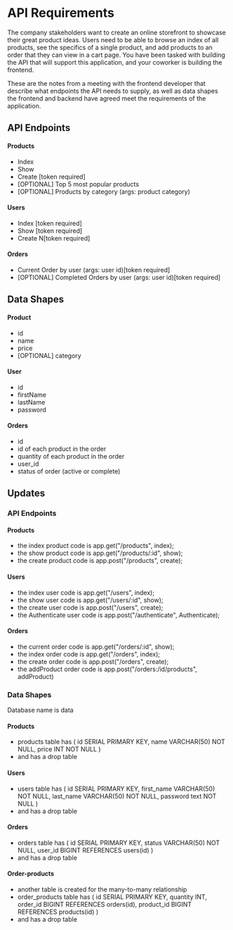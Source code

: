 # API Requirements

The company stakeholders want to create an online storefront to showcase their great product ideas. Users need to be able to browse an index of all products, see the specifics of a single product, and add products to an order that they can view in a cart page. You have been tasked with building the API that will support this application, and your coworker is building the frontend.

These are the notes from a meeting with the frontend developer that describe what endpoints the API needs to supply, as well as data shapes the frontend and backend have agreed meet the requirements of the application.

## API Endpoints

#### Products

- Index
- Show
- Create [token required]
- [OPTIONAL] Top 5 most popular products
- [OPTIONAL] Products by category (args: product category)

#### Users

- Index [token required]
- Show [token required]
- Create N[token required]

#### Orders

- Current Order by user (args: user id)[token required]
- [OPTIONAL] Completed Orders by user (args: user id)[token required]

## Data Shapes

#### Product

- id
- name
- price
- [OPTIONAL] category

#### User

- id
- firstName
- lastName
- password

#### Orders

- id
- id of each product in the order
- quantity of each product in the order
- user_id
- status of order (active or complete)

## Updates

### API Endpoints

#### Products

- the index product code is app.get("/products", index);
- the show product code is app.get("/products/:id", show);
- the create product code is app.post("/products", create);

#### Users

- the index user code is app.get("/users", index);
- the show user code is app.get("/users/:id", show);
- the create user code is app.post("/users", create);
- the Authenticate user code is app.post("/authenticate", Authenticate);

#### Orders

- the current order code is app.get("/orders/:id", show);
- the index order code is app.get("/orders", index);
- the create order code is app.post("/orders", create);
- the addProduct order code is app.post("/orders:/id/products", addProduct)

### Data Shapes

Database name is data

#### Products

- products table has (
  id SERIAL PRIMARY KEY,
  name VARCHAR(50) NOT NULL,
  price INT NOT NULL
  )
- and has a drop table

#### Users

- users table has (
  id SERIAL PRIMARY KEY,
  first_name VARCHAR(50) NOT NULL,
  last_name VARCHAR(50) NOT NULL,
  password text NOT NULL
  )
- and has a drop table

#### Orders

- orders table has (
  id SERIAL PRIMARY KEY,
  status VARCHAR(50) NOT NULL,
  user_id BIGINT REFERENCES users(id)
  )
- and has a drop table

#### Order-products

- another table is created for the many-to-many relationship
- order_products table has (
  id SERIAL PRIMARY KEY,
  quantity INT,
  order_id BIGINT REFERENCES orders(id),
  product_id BIGINT REFERENCES products(id)
  )
- and has a drop table
